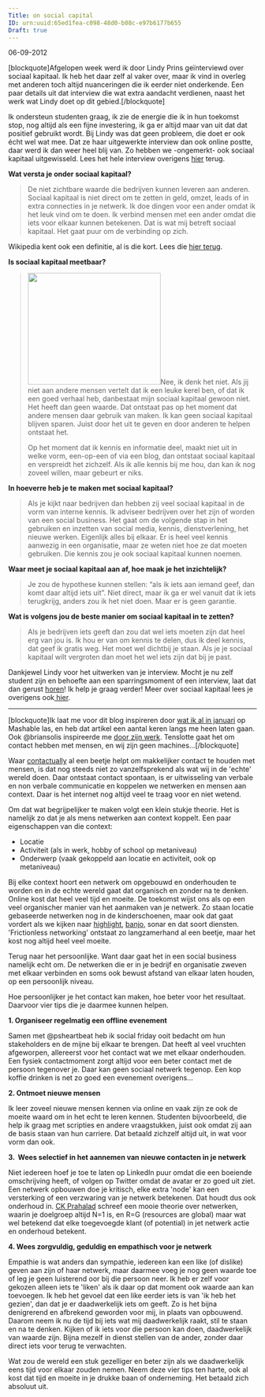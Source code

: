 ```yaml
---
Title: on social capital
ID: urn:uuid:65ed1fea-c098-48d0-b08c-e97b6177b655
Draft: true
---
```


06-09-2012

[blockquote]Afgelopen week werd ik door Lindy Prins geïnterviewd over sociaal kapitaal. Ik heb het daar zelf al vaker over, maar ik vind in overleg met anderen toch altijd nuanceringen die ik eerder niet onderkende. Een paar details uit dat interview die wat extra aandacht verdienen, naast het werk wat Lindy doet op dit gebied.[/blockquote]</span>

Ik ondersteun studenten graag, ik zie de energie die ik in hun toekomst stop, nog altijd als een fijne investering, ik ga er altijd maar van uit dat dat positief gebruikt wordt. Bij Lindy was dat geen probleem, die doet er ook écht wel wat mee. Dat ze haar uitgewerkte interview dan ook online postte, daar werd ik dan weer heel blij van. Zo hebben we -ongemerkt- ook sociaal kapitaal uitgewisseld. Lees het hele interview overigens <a href="http://hetsociaalkapitaal.nl/2012/09/24/visie-over-sociaal-kapitaal-interview-met-kees-romkes/">hier</a> terug.

<strong>Wat versta je onder sociaal kapitaal?</strong>
<blockquote>De niet zichtbare waarde die bedrijven kunnen leveren aan anderen. Sociaal kapitaal is niet direct om te zetten in geld, omzet, leads of in extra connecties in je netwerk. Ik doe dingen voor een ander omdat ik het leuk vind om te doen. Ik verbind mensen met een ander omdat die iets voor elkaar kunnen betekenen. Dat is wat mij betreft sociaal kapitaal. Het gaat puur om de verbinding op zich.</blockquote>
Wikipedia kent ook een definitie, al is die kort. Lees die <a href="http://nl.wikipedia.org/wiki/Sociaal_kapitaal" target="_blank">hier terug</a>.

<strong>Is sociaal kapitaal meetbaar?</strong>
<blockquote><a href="http://keesromkes.old/blogs/sociaal-kapitaal/"><img class="alignright size-full wp-image-2945" title="sociaalkapitaal" src="http://keesromkes.old/wp-content/uploads/2012/09/sociaalkapitaal3.png" alt="" width="269" height="226" /></a>Nee, ik denk het niet. Als jij niet aan andere mensen vertelt dat ik een leuke kerel ben, of dat ik een goed verhaal heb, danbestaat mijn sociaal kapitaal gewoon niet. Het heeft dan geen waarde. Dat ontstaat pas op het moment dat andere mensen daar gebruik van maken. Ik kan geen sociaal kapitaal blijven sparen. Juist door het uit te geven en door anderen te helpen ontstaat het.

Op het moment dat ik kennis en informatie deel, maakt niet uit in welke vorm, een-op-een of via een blog, dan ontstaat sociaal kapitaal en verspreidt het zichzelf. Als ik alle kennis bij me hou, dan kan ik nog zoveel willen, maar gebeurt er niks.</blockquote>
<strong>In hoeverre heb je te maken met sociaal kapitaal?</strong>
<blockquote>Als je kijkt naar bedrijven dan hebben zij veel sociaal kapitaal in de vorm van interne kennis. Ik adviseer bedrijven over het zijn of worden van een social business. Het gaat om de volgende stap in het gebruiken en inzetten van social media, kennis, dienstverlening, het nieuwe werken. Eigenlijk alles bij elkaar. Er is heel veel kennis aanwezig in een organisatie, maar ze weten niet hoe ze dat moeten gebruiken. Die kennis zou je ook sociaal kapitaal kunnen noemen.</blockquote>
<strong>Waar meet je sociaal kapitaal aan af, hoe maak je het inzichtelijk?</strong>
<blockquote>Je zou de hypothese kunnen stellen: “als ik iets aan iemand geef, dan komt daar altijd iets uit”. Niet direct, maar ik ga er wel vanuit dat ik iets terugkrijg, anders zou ik het niet doen. Maar er is geen garantie.</blockquote>
<strong>Wat is volgens jou de beste manier om sociaal kapitaal in te zetten?</strong>
<blockquote>Als je bedrijven iets geeft dan zou dat wel iets moeten zijn dat heel erg van jou is. Ik hou er van om kennis te delen, dus ik deel kennis, dat geef ik gratis weg. Het moet wel dichtbij je staan. Als je je sociaal kapitaal wilt vergroten dan moet het wel iets zijn dat bij je past.</blockquote>
Dankjewel Lindy voor het uitwerken van je interview. Mocht je nu zelf student zijn en behoefte aan een sparringsmoment of een interview, laat dat dan gerust <a href="http://keesromkes.old/contact/">horen</a>! Ik help je graag verder! Meer over sociaal kapitaal lees je overigens ook<a title="Sociaal kapitaal, definitie van een symbool" href="http://keesromkes.old/blogs/sociaal-kapitaal/"> hier</a>.

----

[blockquote]Ik laat me voor dit blog inspireren door <a href="http://mashable.com/2012/01/24/social-media-personal-tools/?utm_source=feedburner&amp;utm_medium=feed&amp;utm_campaign=Feed%3A+Mashable+%28Mashable%29" target="_blank">wat ik al in januari</a> op Mashable las, en heb dat artikel een aantal keren langs me heen laten gaan. Ook @briansolis inspireerde me <a href="http://www.briansolis.com/2012/07/it-takes-empathy/" target="_blank">door zijn werk</a>. Tenslotte gaat het om contact hebben met mensen, en wij zijn geen machines…[/blockquote]</span>

Waar <a title="CRM voor drukke mensen; Contactually" href="http://keesromkes.old/blogs/crm-voor-drukke-mensen-contactually/">contactually</a> al een beetje helpt om makkelijker contact te houden met mensen, is dat nog steeds niet zo vanzelfsprekend als wat wij in de 'echte' wereld doen. Daar ontstaat contact spontaan, is er uitwisseling van verbale en non verbale communicatie en koppelen we netwerken en mensen aan context. Daar is het internet nog altijd veel te traag voor en niet wetend.

Om dat wat begrijpelijker te maken volgt een klein stukje theorie. Het is namelijk zo dat je als mens netwerken aan context koppelt. Een paar eigenschappen van die context:

- Locatie
- Activiteit (als in werk, hobby of school op metaniveau)
- Onderwerp (vaak gekoppeld aan locatie en activiteit, ook op metaniveau)

Bij elke context hoort een netwerk om opgebouwd en onderhouden te worden en in de echte wereld gaat dat organisch en zonder na te denken. Online kost dat heel veel tijd en moeite. De toekomst wijst ons als op een veel organischer manier van het aanmaken van je netwerk. Zo staan locatie gebaseerde netwerken nog in de kinderschoenen, maar ook dat gaat vordert als we kijken naar <a href="http://highlig.ht/" target="_blank">highlight</a>, <a href="http://ban.jo/" target="_blank">banjo</a>, sonar en dat soort diensten. 'Frictionless networking' ontstaat zo langzamerhand al een beetje, maar het kost nog altijd heel veel moeite.

Terug naar het persoonlijke. Want daar gaat het in een social business namelijk echt om. De netwerken die er in je bedrijf en organisatie zweven met elkaar verbinden en soms ook bewust afstand van elkaar laten houden, op een persoonlijk niveau.

Hoe persoonlijker je het contact kan maken, hoe beter voor het resultaat. Daarvoor vier tips die je daarmee kunnen helpen.

<strong>1. Organiseer regelmatig een offline evenement</strong>

Samen met @psheartbeat heb ik social friday ooit bedacht om hun stakeholders en de mijne bij elkaar te brengen. Dat heeft al veel vruchten afgeworpen, allereerst voor het contact wat we met elkaar onderhouden. Een fysiek contactmoment zorgt altijd voor een beter contact met de persoon tegenover je. Daar kan geen sociaal netwerk tegenop. Een kop koffie drinken is net zo goed een evenement overigens…

<strong>2. Ontmoet nieuwe mensen</strong>

Ik leer zoveel nieuwe mensen kennen via online en vaak zijn ze ook de moeite waard om in het echt te leren kennen. Studenten bijvoorbeeld, die help ik graag met scripties en andere vraagstukken, juist ook omdat zij aan de basis staan van hun carriere. Dat betaald zichzelf altijd uit, in wat voor vorm dan ook.

<strong>3.  Wees selectief in het aannemen van nieuwe contacten in je netwerk</strong>

Niet iedereen hoef je toe te laten op LinkedIn puur omdat die een boeiende omschrijving heeft, of volgen op Twitter omdat de avatar er zo goed uit ziet. Een netwerk opbouwen doe je kritisch, elke extra 'node' kan een versterking of een verzwaring van je netwerk betekenen. Dat houdt dus ook onderhoud in. <a href="http://en.wikipedia.org/wiki/C._K._Prahalad" target="_blank">CK Prahalad</a> schreef een mooie theorie over netwerken, waarin je doelgroep altijd N=1 is, en R=G (resources are global) maar wat wel betekend dat elke toegevoegde klant (of potential) in jet netwerk actie en onderhoud betekent.

<strong>4. Wees zorgvuldig, geduldig en empathisch voor je netwerk</strong>

Empathie is wat anders dan sympathie, iedereen kan een like (of dislike) geven aan zijn of haar netwerk, maar daarmee voeg je nog geen waarde toe of leg je geen luisterend oor bij die persoon neer. Ik heb er zelf voor gekozen alleen iets te 'liken' als ik daar op dat moment ook waarde aan kan toevoegen. Ik heb het gevoel dat een like eerder iets is van 'ik heb het gezien', dan dat je er daadwerkelijk iets om geeft. Zo is het bijna denigrerend en afbrekend geworden voor mij, in plaats van opbouwend. Daarom neem ik nu de tijd bij iets wat mij daadwerkelijk raakt, stil te staan en na te denken. Kijken of ik iets voor die persoon kan doen, daadwerkelijk van waarde zijn. Bijna mezelf in dienst stellen van de ander, zonder daar direct iets voor terug te verwachten.

Wat zou de wereld een stuk gezelliger en beter zijn als we daadwerkelijk eens tijd voor elkaar zouden nemen. Neem deze vier tips ten harte, ook al kost dat tijd en moeite in je drukke baan of onderneming. Het betaald zich absoluut uit.
